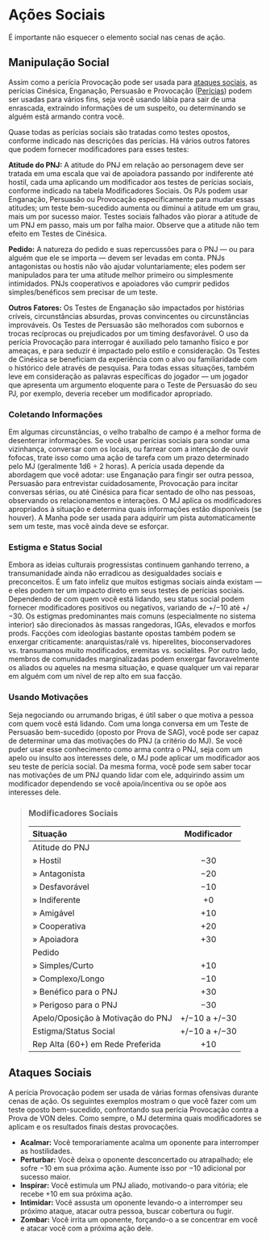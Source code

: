 # Ações Sociais

É importante não esquecer o elemento social nas cenas de ação.

## Manipulação Social

Assim como a perícia Provocação pode ser usada para [ataques sociais](../12/22-social-actions.md#social-attacks), as perícias Cinésica, Enganação, Persuasão e Provocação ([Perícias](../04/18-skills.md)) podem ser usadas para vários fins, seja você usando lábia para sair de uma enrascada, extraindo informações de um suspeito, ou determinando se alguém está armando contra você.

Quase todas as perícias sociais são tratadas como testes opostos, conforme indicado nas descrições das perícias. Há vários outros fatores que podem fornecer modificadores para esses testes:

**Atitude do PNJ:** A atitude do PNJ em relação ao personagem deve ser tratada em uma escala que vai de apoiadora passando por indiferente até hostil, cada uma aplicando um modificador aos testes de perícias sociais, conforme indicado na tabela Modificadores Sociais. Os PJs podem usar Enganação, Persuasão ou Provocação especificamente para mudar essas atitudes; um teste bem-sucedido aumenta ou diminui a atitude em um grau, mais um por sucesso maior. Testes sociais falhados vão piorar a atitude de um PNJ em passo, mais um por falha maior. Observe que a atitude não tem efeito em Testes de Cinésica.

**Pedido:** A natureza do pedido e suas repercussões para o PNJ — ou para alguém que ele se importa — devem ser levadas em conta. PNJs antagonistas ou hostis não vão ajudar voluntariamente; eles podem ser manipulados para ter uma atitude melhor primeiro ou simplesmente intimidados. PNJs cooperativos e apoiadores vão cumprir pedidos simples/benéficos sem precisar de um teste.

**Outros Fatores:** Os Testes de Enganação são impactados por histórias críveis, circunstâncias absurdas, provas convincentes ou circunstâncias improváveis. Os Testes de Persuasão são melhorados com subornos e trocas recíprocas ou prejudicados por um timing desfavorável. O uso da perícia Provocação para interrogar é auxiliado pelo tamanho físico e por ameaças, e para seduzir é impactado pelo estilo e consideração. Os Testes de Cinésica se beneficiam da experiência com o alvo ou familiaridade com o histórico dele através de pesquisa. Para todas essas situações, também leve em consideração as palavras específicas do jogador — um jogador que apresenta um argumento eloquente para o Teste de Persuasão do seu PJ, por exemplo, deveria receber um modificador apropriado.

### Coletando Informações

Em algumas circunstâncias, o velho trabalho de campo é a melhor forma de desenterrar informações. Se você usar perícias sociais para sondar uma vizinhança, conversar com os locais, ou farrear com a intenção de ouvir fofocas, trate isso como uma ação de tarefa com um prazo determinado pelo MJ (geralmente 1d6 ÷ 2 horas). A perícia usada depende da abordagem que você adotar: use Enganação para fingir ser outra pessoa, Persuasão para entrevistar cuidadosamente, Provocação para incitar conversas sérias, ou até Cinésica para ficar sentado de olho nas pessoas, observando os relacionamentos e interações. O MJ aplica os modificadores apropriados à situação e determina quais informações estão disponíveis (se houver). A Manha pode ser usada para adquirir um pista automaticamente sem um teste, mas você ainda deve se esforçar.

### Estigma e Status Social

Embora as ideias culturais progressistas continuem ganhando terreno, a transumanidade ainda não erradicou as desigualdades sociais e preconceitos. É um fato infeliz que muitos estigmas sociais ainda existam — e eles podem ter um impacto direto em seus testes de perícias sociais. Dependendo de com quem você está lidando, seu status social podem fornecer modificadores positivos ou negativos, variando de +/−10 até +/−30. Os estigmas predominantes mais comuns (especialmente no sistema interior) são direcionados às massas rangedoras, IGAs, elevados e morfos prods. Facções com ideologias bastante opostas também podem se enxergar criticamente: anarquistas/ralé vs. hiperelites, bioconservadores vs. transumanos muito modificados, eremitas vs. socialites. Por outro lado, membros de comunidades marginalizadas podem enxergar favoravelmente os aliados ou aqueles na mesma situação, e quase qualquer um vai reparar em alguém com um nível de rep alto em sua facção.

### Usando Motivações

Seja negociando ou arrumando brigas, é útil saber o que motiva a pessoa com quem você está lidando. Com uma longa conversa em um Teste de Persuasão bem-sucedido (oposto por Prova de SAG), você pode ser capaz de determinar uma das motivações do PNJ (a critério do MJ). Se você puder usar esse conhecimento como arma contra o PNJ, seja com um apelo ou insulto aos interesses dele, o MJ pode aplicar um modificador aos seu teste de perícia social. Da mesma forma, você pode sem saber tocar nas motivações de um PNJ quando lidar com ele, adquirindo assim um modificador dependendo se você apoia/incentiva ou se opõe aos interesses dele.

<blockquote class="table">

### Modificadores Sociais

| Situação                                                                                          |  Modificador  |
|:------------------------------------------------------------------------------------------------- |:-------------:|
| Atitude do PNJ                                                                                    |               |
| <div class="indent">» Hostil</div>           |      −30      |
| <div class="indent">» Antagonista</div>      |      −20      |
| <div class="indent">» Desfavorável</div>        |      −10      |
| <div class="indent">» Indiferente</div>       |      +0       |
| <div class="indent">» Amigável</div>          |      +10      |
| <div class="indent">» Cooperativa</div>       |      +20      |
| <div class="indent">» Apoiadora</div>        |      +30      |
| Pedido                                                                                            |               |
| <div class="indent">» Simples/Curto</div>      |      +10      |
| <div class="indent">» Complexo/Longo</div>      |      −10      |
| <div class="indent">» Benéfico para o PNJ</div> |      +30      |
| <div class="indent">» Perigoso para o PNJ</div>  |      −30      |
| Apelo/Oposição à Motivação do PNJ                                                                 | +/−10 a +/−30 |
| Estigma/Status Social                                                                             | +/−10 a +/−30 |
| Rep Alta (60+) em Rede Preferida                                                                  |      +10      |

</blockquote>

## Ataques Sociais

A perícia Provocação podem ser usada de várias formas ofensivas durante cenas de ação. Os seguintes exemplos mostram o que você fazer com um teste oposto bem-sucedido, confrontando sua perícia Provocação contra a Prova de VON deles. Como sempre, o MJ determina quais modificadores se aplicam e os resultados finais destas provocações.

- **Acalmar:** Você temporariamente acalma um oponente para interromper as hostilidades.
- **Perturbar:** Você deixa o oponente desconcertado ou atrapalhado; ele sofre −10 em sua próxima ação. Aumente isso por −10 adicional por sucesso maior.
- **Inspirar:** Você estimula um PNJ aliado, motivando-o para vitória; ele recebe +10 em sua próxima ação.
- **Intimidar:** Você assusta um oponente levando-o a interromper seu próximo ataque, atacar outra pessoa, buscar cobertura ou fugir.
- **Zombar:** Você irrita um oponente, forçando-o a se concentrar em você e atacar você com a próxima ação dele.
